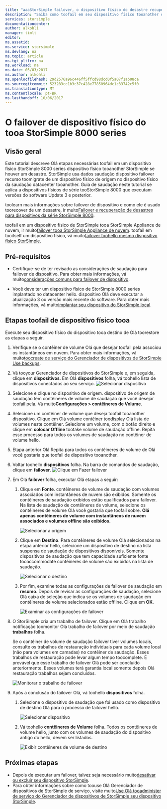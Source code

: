 ```yaml
---
title: "aaaStorSimple failover, o dispositivo físico do desastre recuperação tooa StorSimple 8000 series | Microsoft Docs"
description: "Saiba como toofail em seu dispositivo físico tooanother de dispositivo físico StorSimple 8000 series."
services: storsimple
documentationcenter: 
author: alkohli
manager: timlt
editor: 
ms.assetid: 
ms.service: storsimple
ms.devlang: na
ms.topic: article
ms.tgt_pltfrm: na
ms.workload: na
ms.date: 05/03/2017
ms.author: alkohli
ms.openlocfilehash: 29d2576a96c446ff5ffcd98dcd0f5a07f1ab08ca
ms.sourcegitcommit: 523283cc1b3c37c428e77850964dc1c33742c5f0
ms.translationtype: MT
ms.contentlocale: pt-BR
ms.lasthandoff: 10/06/2017
---
```

# <a name="fail-over-tooa-storsimple-8000-series-physical-device"></a>O failover de dispositivo físico do tooa StorSimple 8000 series

## <a name="overview"></a>Visão geral

Este tutorial descreve Olá etapas necessárias toofail em um dispositivo físico StorSimple 8000 series dispositivo físico tooanother StorSimple se houver um desastre. StorSimple usa dados saudação dispositivo failover recurso toomigrate de um dispositivo físico de origem no dispositivo físico da saudação datacenter tooanother. Guia de saudação neste tutorial se aplica a dispositivos físicos de série tooStorSimple 8000 que executam versões do software Update 3 e posterior.

toolearn mais informações sobre failover de dispositivo e como ele é usado toorecover de um desastre, ir muito[Failover e recuperação de desastres para dispositivos da série StorSimple 8000](storsimple-8000-device-failover-disaster-recovery.md).

toofail em um dispositivo físico de StorSimple tooa StorSimple Appliance de nuvem, ir muito[failover tooa StorSimple Appliance de nuvem](storsimple-8000-device-failover-cloud-appliance.md). toofail em tooitself um dispositivo físico, vá muito[failover toohello mesmo dispositivo físico StorSimple](storsimple-8000-device-failover-same-device.md).


## <a name="prerequisites"></a>Pré-requisitos

- Certifique-se de ter revisado as considerações de saudação para failover de dispositivo. Para obter mais informações, vá muito[considerações comuns para failover de dispositivo](storsimple-8000-device-failover-disaster-recovery.md).

- Você deve ter um dispositivo físico de StorSimple 8000 series implantado no datacenter hello. dispositivo Olá deve executar a atualização 3 ou versão mais recente do software. Para obter mais informações, vá muito[implantar seu dispositivo do StorSimple local](storsimple-8000-deployment-walkthrough-u2.md).


## <a name="steps-toofail-over-tooa-physical-device"></a>Etapas toofail de dispositivo físico tooa

Execute seu dispositivo físico do dispositivo tooa destino de Olá toorestore as etapas a seguir.

1. Verifique se o contêiner de volume Olá que desejar toofail pela associou os instantâneos em nuvem. Para obter mais informações, vá muito[toocreate de serviço do Gerenciador de dispositivos de StorSimple Use backups](storsimple-8000-manage-backup-policies-u2.md).
2. Vá tooyour Gerenciador de dispositivos do StorSimple e, em seguida, clique em **dispositivos**. Em Olá **dispositivos** folha, vá toohello lista de dispositivos conectados ao seu serviço.
    ![Selecionar dispositivo](./media/storsimple-8000-device-failover-disaster-recovery/failover-phy-dev1.png)
3. Selecione e clique no dispositivo de origem. dispositivo de origem de saudação tem contêineres de volume de saudação que você desejar toofail pela. Vá muito**Configurações > contêineres de Volume**.
4. Selecione um contêiner de volume que deseja toofail tooanother dispositivo. Clique em Olá volume contêiner toodisplay Olá lista de volumes neste contêiner. Selecione um volume, com o botão direito e clique em **colocar Offline** tootake volume de saudação offline. Repita esse processo para todos os volumes de saudação no contêiner de volume hello.
5. Etapa anterior Olá Repita para todos os contêineres de volume de Olá você gostaria que toofail de dispositivo tooanother.
6. Voltar toohello **dispositivos** folha. Na barra de comandos de saudação, clique em **failover**.
    ![Clique em Fazer failover](./media/storsimple-8000-device-failover-disaster-recovery/failover-phy-dev2.png)
    
7. Em Olá **failover** folha, executar Olá etapas a seguir:
   
   1. Clique em **Fonte**. contêineres de volume de saudação com volumes associados com instantâneos de nuvem são exibidos. Somente os contêineres de saudação exibidos estão qualificados para failover. Na lista de saudação de contêineres de volume, selecione os contêineres de volume Olá você gostaria que toofail sobre. **Olá apenas contêineres de volume com instantâneos de nuvem associados e volumes offline são exibidos.**

       ![Selecionar a origem](./media/storsimple-8000-device-failover-disaster-recovery/failover-phy-dev5.png)
   2. Clique em **Destino**. Para contêineres de volume Olá selecionados na etapa anterior hello, selecione um dispositivo de destino na lista suspensa de saudação de dispositivos disponíveis. Somente dispositivos de saudação que tem capacidade suficiente fonte tooaccommodate contêineres de volume são exibidos na lista de saudação.

        ![Selecionar o destino](./media/storsimple-8000-device-failover-disaster-recovery/failover-phy-dev6.png)

   3. Por fim, examine todas as configurações de failover de saudação em **resumo**. Depois de revisar as configurações de saudação, selecione Olá caixa de seleção que indica se os volumes de saudação em contêineres de volume selecionados estão offline. Clique em **OK**.

       ![Examinar as configurações de failover](./media/storsimple-8000-device-failover-disaster-recovery/failover-phy-dev8.png)
  
8. O StorSimple cria um trabalho de failover. Clique em Olá trabalho notificação toomonitor Olá trabalho de failover por meio de saudação **trabalhos** folha.

    Se o contêiner de volume de saudação failover tiver volumes locais, consulte os trabalhos de restauração individuais para cada volume local (não para volumes em camadas) no contêiner de saudação. Esses trabalhos de restauração pode levar algum tempo toocomplete. É provável que esse trabalho de failover Olá pode ser concluído anteriormente. Esses volumes terá garantia local somente depois Olá restauração trabalhos sejam concluídos.

    ![Monitorar o trabalho de failover](./media/storsimple-8000-device-failover-disaster-recovery/failover-phy-dev13.png)

9. Após a conclusão do failover Olá, vá toohello **dispositivos** folha.
   
   1. Selecione o dispositivo de saudação que foi usado como dispositivo de destino Olá para o processo de failover hello.

       ![Selecionar dispositivo](./media/storsimple-8000-device-failover-disaster-recovery/failover-phy-dev14.png)

   2. Vá toohello **contêineres de Volume** folha. Todos os contêineres de volume hello, junto com os volumes de saudação do dispositivo antigo do hello, devem ser listados.

       ![Exibir contêineres de volume de destino](./media/storsimple-8000-device-failover-disaster-recovery/failover-phy-dev16.png)


## <a name="next-steps"></a>Próximas etapas

* Depois de executar um failover, talvez seja necessário muito[desativar ou excluir seu dispositivo StorSimple](storsimple-8000-deactivate-and-delete-device.md).
* Para obter informações sobre como toouse Olá Gerenciador de dispositivos de StorSimple de serviço, visite muito[Use Olá tooadminister de serviço do Gerenciador de dispositivos de StorSimple seu dispositivo StorSimple](storsimple-8000-manager-service-administration.md).

